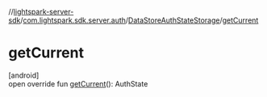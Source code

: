 //[lightspark-server-sdk](../../../index.md)/[com.lightspark.sdk.server.auth](../index.md)/[DataStoreAuthStateStorage](index.md)/[getCurrent](get-current.md)

# getCurrent

[android]\
open override fun [getCurrent](get-current.md)(): AuthState
